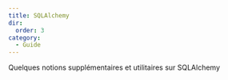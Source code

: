 ```yaml
---
title: SQLAlchemy
dir:
  order: 3
category:
  - Guide
---
```


Quelques notions supplémentaires et utilitaires sur SQLAlchemy

<Catalog />
